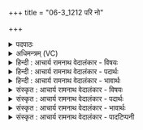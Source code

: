 +++
title = "06-3_1212 परि नो"

+++
<details><summary>पदपाठः</summary>

प꣡रि꣢꣯। नः꣣। अ꣡श्व꣢꣯म्। अ꣣श्ववि꣢त्। अ꣣श्व। वि꣢त्। गो꣡म꣢꣯त्। इ꣣न्दो। हि꣡र꣢꣯ण्यवत्। क्ष꣡र꣢꣯। स꣣हस्रि꣡णीः꣢। इ꣡षः꣢꣯। १२१२।
</details>

<details><summary>अधिमन्त्रम् (VC)</summary>

- पवमानः सोमः
- अहमीयुराङ्गिरसः
- गायत्री
- षड्जः
</details>

<details><summary>हिन्दी : आचार्य रामनाथ वेदालंकार - विषयः</summary>

अगले मन्त्र में परमेश्वर तथा वीर मनुष्य को सम्बोधन है।
</details>

<details><summary>हिन्दी : आचार्य रामनाथ वेदालंकार - पदार्थः</summary>

पदार्थान्वय -  हे (इन्दो) सम्पत्ति की वर्षा करनेवाले परमात्मन् वा वीर मनुष्य ! (अश्ववित्) प्राणबल वा अश्व प्राप्त करानेवाले आप (नः) हमारे लिए (अश्वम्) प्राणबल वा अश्वसमूह (परिक्षर) चारों ओर से बरसाओ। (गोमद्) वाणी के बल से युक्त वा धेनुओं से युक्त तथा (हिरण्यवत्) ज्योति से युक्त वा सुवर्ण से युक्त (सहस्रिणीः) सहस्र संख्यावाली (इषः) अभीष्ट सम्पदाएँ (परिक्षर) चारों ओर से बरसाओ ॥३॥
</details>

<details><summary>हिन्दी : आचार्य रामनाथ वेदालंकार - भावार्थः</summary>

भावार्थ -  परमेश्वर की कृपा से सब दिव्य तथा भौतिक सम्पदाएँ प्राप्त की जा सकती हैं। साथ ही जो वीर होते हैं,उन्हें ही सम्पदाएँ हस्तगत होती हैं और वे अन्यों को भी उन्हें प्रदान करते हैं ॥३॥
</details>

<details><summary>संस्कृत : आचार्य रामनाथ वेदालंकार - विषयः</summary>

अथ परमेश्वरो वीरो जनश्च सम्बोध्यते।
</details>

<details><summary>संस्कृत : आचार्य रामनाथ वेदालंकार - पदार्थः</summary>

पदार्थान्वय -  हे (इन्दो) सम्पद्वर्षक परमात्मन् वीर जन वा ! (अश्ववित्) अश्वानां प्राणबलनां तुरगाणां वा लम्भकः त्वम् (नः) अस्मभ्यम्, (अश्वम्) प्राणबलम् अश्वसमूहं वा (परिक्षर) परितो वर्ष। अपि च (गोमद्) वाग्बलयुक्तं धेनुयुक्तं वा, (हिरण्यवत्) ज्योतिर्युक्तं सुवर्णयुक्तं वा यथा स्यात् तथा (सहस्रिणीः) सहस्रसंख्योपेताः (इषः) अभीष्टसम्पदः (परिक्षर) परितो वर्ष ॥३॥
</details>

<details><summary>संस्कृत : आचार्य रामनाथ वेदालंकार - भावार्थः</summary>

भावार्थ -  परमेशकृपया सर्वा दिव्या भौतिक्यश्च सम्पदः प्राप्तुं शक्यन्ते। किञ्च ते वीरा भवन्ति तेषामेव सम्पदो हस्तगता जायन्ते,ते चान्यानपि ता लम्भयन्ति ॥३॥
</details>

<details><summary>संस्कृत : आचार्य रामनाथ वेदालंकार - पादटिप्पनी</summary>

टिप्पनी -   १. ऋ० ९।६१।३।
</details>